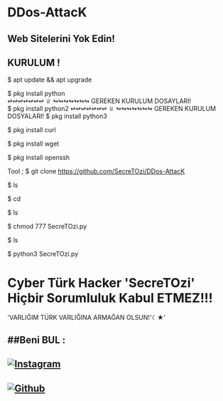 # DDos-AttacK
## Web Sitelerini Yok Edin!

KURULUM ! 
---------
$ apt update && apt upgrade 

$ pkg install python        
                                                         ↫↫↫↫↫↫↫  ♕  ↬↬↬↬↬↬↬      GEREKEN KURULUM DOSAYLARI!                                                 
$ pkg install python2 
                                                         ↫↫↫↫↫↫↫  ♕  ↬↬↬↬↬↬↬      GEREKEN KURULUM DOSYALARI!
$ pkg install python3  

$ pkg install curl

$ pkg install wget 

$ pkg install openssh

Tool ; $ git clone https://github.com/SecreTOzi/DDos-AttacK

$ ls

$ cd

$ ls

$ chmod 777 SecreTOzi.py

$ ls

$ python3 SecreTOzi.py



# Cyber Türk Hacker 'SecreTOzi' Hiçbir Sorumluluk Kabul ETMEZ!!!    


'VARLIĞIM TÜRK VARLIĞINA ARMAĞAN OLSUN!'☾★'

##Beni BUL :
-------------------------------------------------------------------------------------
[![Instagram](https://www.instagram.com/byyozzi/)](https://www.instagram.com/byyozzi)
-------------------------------------------------------------------------------------
[![Github](https://github.com/SecreTOzi)](https://github.com/SecreTOzi)
-------------------------------------------------------------------------------------

         


